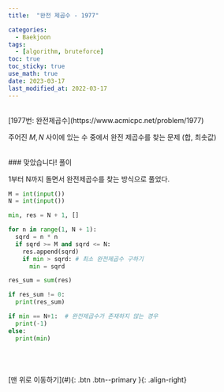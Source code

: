 ```yaml
---
title:  "완전 제곱수 - 1977" 

categories:
  - Baekjoon
tags:
  - [algorithm, bruteforce]
toc: true
toc_sticky: true
use_math: true
date: 2023-03-17 
last_modified_at: 2022-03-17
---
```


<br/>
[1977번: 완전제곱수](https://www.acmicpc.net/problem/1977)


주어진 $M, N$ 사이에 있는 수 중에서 완전 제곱수를 찾는 문제 (합, 최솟값)



<br/>  
### 맞았습니다! 풀이

1부터 N까지 돌면서 완전제곱수를 찾는 방식으로 풀었다.

```python
M = int(input())
N = int(input())

min, res = N + 1, []

for n in range(1, N + 1):
  sqrd = n * n
  if sqrd >= M and sqrd <= N:
    res.append(sqrd)
    if min > sqrd: # 최소 완전제곱수 구하기
      min = sqrd

res_sum = sum(res)

if res_sum != 0:
  print(res_sum)

if min == N+1:  # 완전제곱수가 존재하지 않는 경우
  print(-1)
else:
  print(min)
```



<br/>   
<br/><br/>
[맨 위로 이동하기](#){: .btn .btn--primary }{: .align-right}
